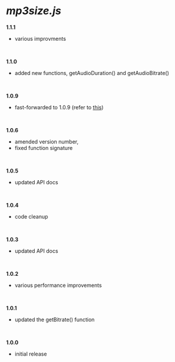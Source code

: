 # _mp3size.js_

**1.1.1**

- various improvments

<br>

**1.1.0**

- added new functions, getAudioDuration() and getAudioBitrate()

<br>

**1.0.9**

- fast-forwarded to 1.0.9 (refer to <a href="https://github.com/igorskyflyer/npm-mp3size/blob/master/CHANGELOG.md">this</a>)

<br>

**1.0.6**

- amended version number,
- fixed function signature

<br>

**1.0.5**

- updated API docs

<br>

**1.0.4**

- code cleanup

<br>

**1.0.3**

- updated API docs

<br>

**1.0.2**

- various performance improvements

<br>

**1.0.1**

- updated the getBitrate() function

<br>

**1.0.0**

- initial release
